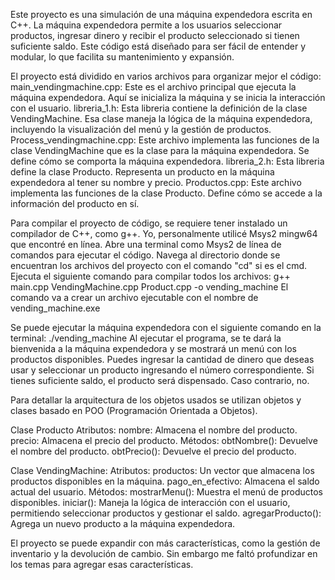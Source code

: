 Este proyecto es una simulación de una máquina expendedora escrita en C++.
La máquina expendedora permite a los usuarios seleccionar productos, ingresar dinero y recibir el producto seleccionado si tienen suficiente saldo.
Este código está diseñado para ser fácil de entender y modular, lo que facilita su mantenimiento y expansión.

El proyecto está dividido en varios archivos para organizar mejor el código:
main_vendingmachine.cpp:
Este es el archivo principal que ejecuta la máquina expendedora. 
Aquí se inicializa la máquina y se inicia la interacción con el usuario.
libreria_1.h:
Esta libreria contiene la definición de la clase VendingMachine.
Esa clase maneja la lógica de la máquina expendedora, incluyendo la visualización del menú y la gestión de productos.
Process_vendingmachine.cpp:
Este archivo implementa las funciones de la clase VendingMachine que es la clase para la máquina expendedora.
Se define cómo se comporta la máquina expendedora.
libreria_2.h:
Esta libreria define la clase Producto.
Representa un producto en la máquina expendedora al tener su nombre y precio.
Productos.cpp:
Este archivo implementa las funciones de la clase Producto.
Define cómo se accede a la información del producto en sí.

Para compilar el proyecto de código, se requiere tener instalado un compilador de C++, como g++.
Yo, personalmente utilicé Msys2 mingw64 que encontré en línea.
Abre una terminal como Msys2 de línea de comandos para ejecutar el código.
Navega al directorio donde se encuentran los archivos del proyecto con el comando "cd" si es el cmd.
Ejecuta el siguiente comando para compilar todos los archivos:
g++ main.cpp VendingMachine.cpp Product.cpp -o vending_machine
El comando va a crear un archivo ejecutable con el nombre de vending_machine.exe

Se puede ejecutar la máquina expendedora con el siguiente comando en la terminal:
./vending_machine
Al ejecutar el programa, se te dará la bienvenida a la máquina expendedora y se mostrará un menú con los productos disponibles.
Puedes ingresar la cantidad de dinero que deseas usar y seleccionar un producto ingresando el número correspondiente.
Si tienes suficiente saldo, el producto será dispensado. Caso contrario, no.

Para detallar la arquitectura de los objetos usados se utilizan objetos y clases basado en POO (Programación Orientada a Objetos).

Clase Producto
Atributos:
nombre: Almacena el nombre del producto.
precio: Almacena el precio del producto.
Métodos:
obtNombre(): Devuelve el nombre del producto.
obtPrecio(): Devuelve el precio del producto.

Clase VendingMachine:
Atributos:
productos: Un vector que almacena los productos disponibles en la máquina.
pago_en_efectivo: Almacena el saldo actual del usuario.
Métodos:
mostrarMenu(): Muestra el menú de productos disponibles.
iniciar(): Maneja la lógica de interacción con el usuario, permitiendo seleccionar productos y gestionar el saldo.
agregarProducto(): Agrega un nuevo producto a la máquina expendedora.

El proyecto se puede expandir con más características, como la gestión de inventario y la devolución de cambio.
Sin embargo me faltó profundizar en los temas para agregar esas características.

